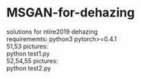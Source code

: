 # MSGAN-for-dehazing
solutions for ntire2019 dehazing   
requirememts: python3 pytorch>=0.4.1  
51,53 pictures:  
python test1.py  
52,54,55 pictures:    
python test2.py  

